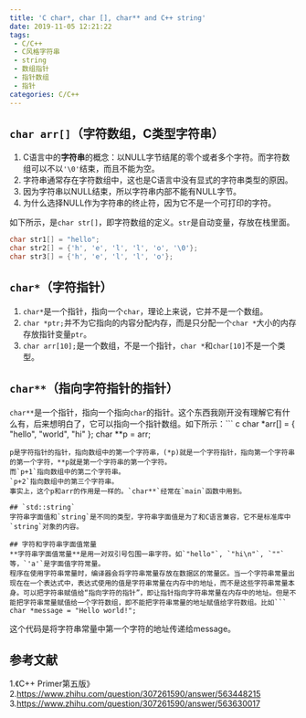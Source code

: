 ```yaml
---
title: 'C char*, char [], char** and C++ string'
date: 2019-11-05 12:21:22
tags:
 - C/C++
 - C风格字符串
 - string
 - 数组指针
 - 指针数组
 - 指针
categories: C/C++
---
```


## `char arr[]`（字符数组，C类型字符串）
1. C语言中的**字符串**的概念：以NULL字节结尾的零个或者多个字符。而字符数组可以不以`'\0'`结束，而且不能为空。
2. 字符串通常存在字符数组中，这也是C语言中没有显式的字符串类型的原因。
3. 因为字符串以NULL结束，所以字符串内部不能有NULL字节。
4. 为什么选择NULL作为字符串的终止符，因为它不是一个可打印的字符。

如下所示，是`char str[]`，即字符数组的定义。`str`是自动变量，存放在栈里面。
```c
char str1[] = "hello";
char str2[] = {'h', 'e', 'l', 'l', 'o', '\0'};
char str3[] = {'h', 'e', 'l', 'l', 'o'};
```

## `char*`（字符指针）
1. `char*`是一个指针，指向一个`char`，理论上来说，它并不是一个数组。
2. `char *ptr;`并不为它指向的内容分配内存，而是只分配一个`char *`大小的内存存放指针变量`ptr`。
3. `char arr[10];`是一个数组，不是一个指针，`char *`和`char[10]`不是一个类型。

## `char**`（指向字符指针的指针）
`char**`是一个指针，指向一个指向`char`的指针。这个东西我刚开没有理解它有什么有，后来想明白了，它可以指向一个指针数组。如下所示：``` c
char *arr[] =  {
    "hello",
    "world",
    "hi"
};
char **p = arr;
```
p是字符指针的指针，指向数组中的第一个字符串，(*p)就是一个字符指针，指向第一个字符串的第一个字符，**p就是第一个字符串的第一个字符。
而`p+1`指向数组中的第二个字符串。
`p+2`指向数组中的第三个字符串。
事实上，这个p和arr的作用是一样的。`char**`经常在`main`函数中用到。

## `std::string`
字符串字面值和`string`是不同的类型，字符串字面值是为了和C语言兼容，它不是标准库中`string`对象的内容。

## 字符和字符串字面值常量
**字符串字面值常量**是用一对双引号包围一串字符。如`"hello"`, `"hi\n"`, `""`等，`'a'`是字面值字符常量。
程序在使用字符串常量时，编译器会将字符串常量存放在数据区的常量区。当一个字符串常量出现在在一个表达式中，表达式使用的值是字符串常量在内存中的地址，而不是这些字符串常量本身。可以把字符串赋值给“指向字符的指针”，即让指针指向字符串常量在内存中的地址。但是不能把字符串常量赋值给一个字符数组，即不能把字符串常量的地址赋值给字符数组。比如```
char *message = "Hello world!";
```
这个代码是将字符串常量中第一个字符的地址传递给message。

## 参考文献
1.《C++ Primer第五版》
2.https://www.zhihu.com/question/307261590/answer/563448215
3.https://www.zhihu.com/question/307261590/answer/563630017
